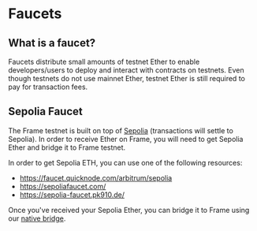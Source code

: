 # Faucets

## What is a faucet?

Faucets distribute small amounts of testnet Ether to enable developers/users to deploy and interact with contracts on testnets.
Even though testnets do not use mainnet Ether, testnet Ether is still required to pay for transaction fees.

## Sepolia Faucet

The Frame testnet is built on top of [Sepolia](https://www.alchemy.com/overviews/sepolia-testnet) (transactions will settle to Sepolia).
In order to receive Ether on Frame, you will need to get Sepolia Ether and bridge it to Frame testnet.

In order to get Sepolia ETH, you can use one of the following resources:

- https://faucet.quicknode.com/arbitrum/sepolia
- https://sepoliafaucet.com/
- https://sepolia-faucet.pk910.de/

Once you've received your Sepolia Ether, you can bridge it to Frame using our [native bridge](https://www.frame.xyz/bridge).
